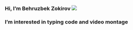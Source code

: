 ### Hi, I’m Behruzbek Zokirov <img src="https://media.giphy.com/media/hvRJCLFzcasrR4ia7z/giphy.gif" width:100px>
### I’m interested in typing code and video montage

<!---
bzokkirov/bzokkirov is a ✨ special ✨ repository because its `README.md` (this file) appears on your GitHub profile.
You can click the Preview link to take a look at your changes.
--->
